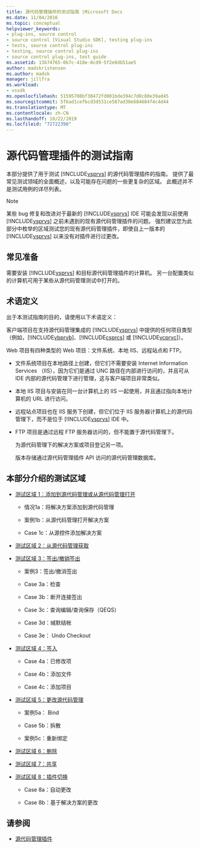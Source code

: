 ```yaml
---
title: 源代码管理插件的测试指南 |Microsoft Docs
ms.date: 11/04/2016
ms.topic: conceptual
helpviewer_keywords:
- plug-ins, source control
- source control [Visual Studio SDK], testing plug-ins
- tests, source control plug-ins
- testing, source control plug-ins
- source control plug-ins, test guide
ms.assetid: 13b74765-0b7c-418e-8cd9-5f2e8db51ae5
author: madskristensen
ms.author: madsk
manager: jillfra
ms.workload:
- vssdk
ms.openlocfilehash: 51595708bf30472fd001bde394c7d8c80e39ad45
ms.sourcegitcommit: 5f6ad1cefbcd3d531ce587ad30e684684f4c4d44
ms.translationtype: MT
ms.contentlocale: zh-CN
ms.lasthandoff: 10/22/2019
ms.locfileid: "72722398"
---
```

# <a name="test-guide-for-source-control-plug-ins"></a>源代码管理插件的测试指南
本部分提供了用于测试 [!INCLUDE[vsprvs](../../code-quality/includes/vsprvs_md.md)] 的源代码管理插件的指南。 提供了最常见测试领域的全面概述，以及可能存在问题的一些更复杂的区域。 此概述并不是测试用例的详尽列表。

> [!NOTE]
> 某些 bug 修复和改进对于最新的 [!INCLUDE[vsprvs](../../code-quality/includes/vsprvs_md.md)] IDE 可能会发现以前使用 [!INCLUDE[vsprvs](../../code-quality/includes/vsprvs_md.md)] 之前未遇到的现有源代码管理插件的问题。 强烈建议您为此部分中枚举的区域测试您的现有源代码管理插件，即使自上一版本的 [!INCLUDE[vsprvs](../../code-quality/includes/vsprvs_md.md)] 以来没有对插件进行过更改。

## <a name="common-preparation"></a>常见准备
 需要安装 [!INCLUDE[vsprvs](../../code-quality/includes/vsprvs_md.md)] 和目标源代码管理插件的计算机。 另一台配置类似的计算机可用于某些从源代码管理测试中打开的。

## <a name="definition-of-terms"></a>术语定义
 出于本测试指南的目的，请使用以下术语定义：

 客户端项目在支持源代码管理集成的 [!INCLUDE[vsprvs](../../code-quality/includes/vsprvs_md.md)] 中提供的任何项目类型（例如，[!INCLUDE[vbprvb](../../code-quality/includes/vbprvb_md.md)]、[!INCLUDE[csprcs](../../data-tools/includes/csprcs_md.md)] 或 [!INCLUDE[vcprvc](../../code-quality/includes/vcprvc_md.md)]）。

 Web 项目有四种类型的 Web 项目：文件系统、本地 IIS、远程站点和 FTP。

- 文件系统项目在本地路径上创建，但它们不需要安装 Internet Information Services （IIS），因为它们是通过 UNC 路径在内部进行访问的，并且可从 IDE 内部的源代码管理下进行管理，这与客户端项目非常类似。

- 本地 IIS 项目与安装在同一台计算机上的 IIS 一起使用，并且通过指向本地计算机的 URL 进行访问。

- 远程站点项目也在 IIS 服务下创建，但它们位于 IIS 服务器计算机上的源代码管理下，而不是位于 [!INCLUDE[vsprvs](../../code-quality/includes/vsprvs_md.md)] IDE 中。

- FTP 项目是通过远程 FTP 服务器访问的，但不能置于源代码管理下。

  为源代码管理下的解决方案或项目登记另一项。

  版本存储通过源代码管理插件 API 访问的源代码管理数据库。

## <a name="test-areas-covered-in-this-section"></a>本部分介绍的测试区域

- [测试区域 1：添加到源代码管理或从源代码管理打开](../../extensibility/internals/test-area-1-add-to-open-from-source-control.md)

  - 情况1a：将解决方案添加到源代码管理

  - 案例1b：从源代码管理打开解决方案

  - Case 1c：从源控件添加解决方案

- [测试区域 2：从源代码管理获取](../../extensibility/internals/test-area-2-get-from-source-control.md)

- [测试区域 3：签出/撤销签出](../../extensibility/internals/test-area-3-check-out-undo-checkout.md)

  - 案例3：签出/撤消签出

  - Case 3a：检查

  - Case 3b：断开连接签出

  - Case 3c：查询编辑/查询保存（QEQS）

  - Case 3d：缄默结帐

  - Case 3e： Undo Checkout

- [测试区域 4：签入](../../extensibility/internals/test-area-4-check-in.md)

  - Case 4a：已修改项

  - Case 4b：添加文件

  - Case 4c：添加项目

- [测试区域 5：更改源代码管理](../../extensibility/internals/test-area-5-change-source-control.md)

  - 案例5a： Bind

  - Case 5b：拆散

  - 案例5c：重新绑定

- [测试区域 6：删除](../../extensibility/internals/test-area-6-delete.md)

- [测试区域 7：共享](../../extensibility/internals/test-area-7-share.md)

- [测试区域 8：插件切换](../../extensibility/internals/test-area-8-plug-in-switching.md)

  - Case 8a：自动更改

  - Case 8b：基于解决方案的更改

## <a name="see-also"></a>请参阅
- [源代码管理插件](../../extensibility/source-control-plug-ins.md)
